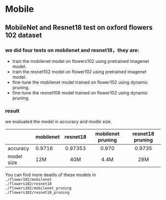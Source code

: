 # Mobile

## MobileNet and Resnet18 test on oxford flowers 102 dataset

### we did four tests on mobilenet and resnet18，they are:

 - train the mobilenet model on flowers102 using pretrained imagenet model.  
 - train the resnet102 model on flower102 using pretrained imagenet model.
 - fine-tune the mobilenet model trained on flower102 using dynamic pruning.
 - fine-tune the resnet108 model trained on flower102 using dynamic pruning. 


### result
we evaluated the model in accuracy and modle size.

|| mobilenet | resnet18|mobilenet pruning| resnet18 pruning|
|---| ------------- |:-------------:|:--:|:--:|
|accuracy|  0.9716    | 0.97353 |0.970 |0.9735|
|model size| 12M | 40M |  4.4M |28M|




You can find more deatils of these models in     
`./flower102/mobilenet`  
`./flowers102/resnet18`    
`./flowers102/mobilenet_pruning`  
`./flowers102/resnet18_pruning`
